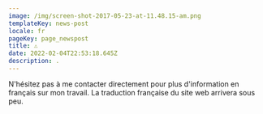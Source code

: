 ```yaml
---
image: /img/screen-shot-2017-05-23-at-11.48.15-am.png
templateKey: news-post
locale: fr
pageKey: page_newspost
title: ⚠
date: 2022-02-04T22:53:18.645Z
description: .
---
```

N'hésitez pas à me contacter directement pour plus d'information en français sur mon travail. La traduction française du site web arrivera sous peu.
